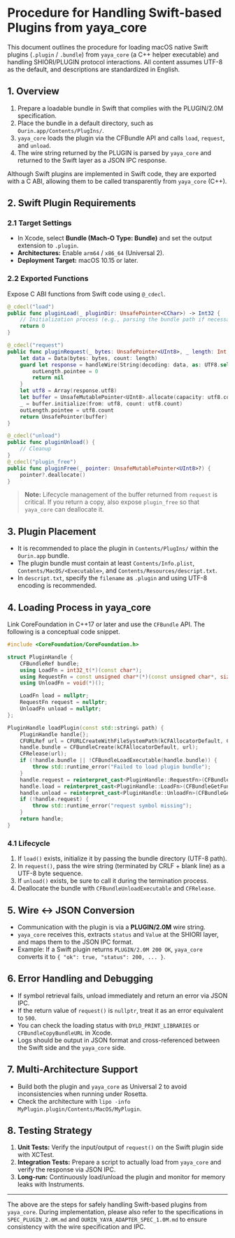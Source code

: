 # Procedure for Handling Swift-based Plugins from yaya_core

This document outlines the procedure for loading macOS native Swift plugins (`.plugin` / `.bundle`) from `yaya_core` (a C++ helper executable) and handling SHIORI/PLUGIN protocol interactions. All content assumes UTF-8 as the default, and descriptions are standardized in English.

## 1. Overview

1.  Prepare a loadable bundle in Swift that complies with the PLUGIN/2.0M specification.
2.  Place the bundle in a default directory, such as `Ourin.app/Contents/PlugIns/`.
3.  `yaya_core` loads the plugin via the CFBundle API and calls `load`, `request`, and `unload`.
4.  The wire string returned by the PLUGIN is parsed by `yaya_core` and returned to the Swift layer as a JSON IPC response.

Although Swift plugins are implemented in Swift code, they are exported with a C ABI, allowing them to be called transparently from `yaya_core` (C++).

## 2. Swift Plugin Requirements

### 2.1 Target Settings

-   In Xcode, select **Bundle (Mach-O Type: Bundle)** and set the output extension to `.plugin`.
-   **Architectures:** Enable `arm64` / `x86_64` (Universal 2).
-   **Deployment Target:** macOS 10.15 or later.

### 2.2 Exported Functions

Expose C ABI functions from Swift code using `@_cdecl`.

```swift
@_cdecl("load")
public func pluginLoad(_ pluginDir: UnsafePointer<CChar>) -> Int32 {
    // Initialization process (e.g., parsing the bundle path if necessary)
    return 0
}

@_cdecl("request")
public func pluginRequest(_ bytes: UnsafePointer<UInt8>, _ length: Int, _ outLength: UnsafeMutablePointer<Int>) -> UnsafePointer<UInt8>? {
    let data = Data(bytes: bytes, count: length)
    guard let response = handleWire(String(decoding: data, as: UTF8.self)) else {
        outLength.pointee = 0
        return nil
    }
    let utf8 = Array(response.utf8)
    let buffer = UnsafeMutablePointer<UInt8>.allocate(capacity: utf8.count)
    _ = buffer.initialize(from: utf8, count: utf8.count)
    outLength.pointee = utf8.count
    return UnsafePointer(buffer)
}

@_cdecl("unload")
public func pluginUnload() {
    // Cleanup
}
@_cdecl("plugin_free")
public func pluginFree(_ pointer: UnsafeMutablePointer<UInt8>?) {
    pointer?.deallocate()
}
```

> **Note:** Lifecycle management of the buffer returned from `request` is critical. If you return a copy, also expose `plugin_free` so that `yaya_core` can deallocate it.

## 3. Plugin Placement

-   It is recommended to place the plugin in `Contents/PlugIns/` within the `Ourin.app` bundle.
-   The plugin bundle must contain at least `Contents/Info.plist`, `Contents/MacOS/<Executable>`, and `Contents/Resources/descript.txt`.
-   In `descript.txt`, specify the `filename` as `.plugin` and using UTF-8 encoding is recommended.

## 4. Loading Process in yaya_core

Link CoreFoundation in C++17 or later and use the `CFBundle` API. The following is a conceptual code snippet.

```cpp
#include <CoreFoundation/CoreFoundation.h>

struct PluginHandle {
    CFBundleRef bundle;
    using LoadFn = int32_t(*)(const char*);
    using RequestFn = const unsigned char*(*)(const unsigned char*, size_t, size_t*);
    using UnloadFn = void(*)();

    LoadFn load = nullptr;
    RequestFn request = nullptr;
    UnloadFn unload = nullptr;
};

PluginHandle loadPlugin(const std::string& path) {
    PluginHandle handle{};
    CFURLRef url = CFURLCreateWithFileSystemPath(kCFAllocatorDefault, CFStringCreateWithCString(nullptr, path.c_str(), kCFStringEncodingUTF8), kCFURLPOSIXPathStyle, true);
    handle.bundle = CFBundleCreate(kCFAllocatorDefault, url);
    CFRelease(url);
    if (!handle.bundle || !CFBundleLoadExecutable(handle.bundle)) {
        throw std::runtime_error("Failed to load plugin bundle");
    }
    handle.request = reinterpret_cast<PluginHandle::RequestFn>(CFBundleGetFunctionPointerForName(handle.bundle, CFSTR("request")));
    handle.load = reinterpret_cast<PluginHandle::LoadFn>(CFBundleGetFunctionPointerForName(handle.bundle, CFSTR("load")));
    handle.unload = reinterpret_cast<PluginHandle::UnloadFn>(CFBundleGetFunctionPointerForName(handle.bundle, CFSTR("unload")));
    if (!handle.request) {
        throw std::runtime_error("request symbol missing");
    }
    return handle;
}
```

### 4.1 Lifecycle

1.  If `load()` exists, initialize it by passing the bundle directory (UTF-8 path).
2.  In `request()`, pass the wire string (terminated by CRLF + blank line) as a UTF-8 byte sequence.
3.  If `unload()` exists, be sure to call it during the termination process.
4.  Deallocate the bundle with `CFBundleUnloadExecutable` and `CFRelease`.

## 5. Wire ↔ JSON Conversion

-   Communication with the plugin is via a **PLUGIN/2.0M** wire string.
-   `yaya_core` receives this, extracts `status` and `Value` at the SHIORI layer, and maps them to the JSON IPC format.
-   Example: If a Swift plugin returns `PLUGIN/2.0M 200 OK`, `yaya_core` converts it to `{ "ok": true, "status": 200, ... }`.

## 6. Error Handling and Debugging

-   If symbol retrieval fails, unload immediately and return an error via JSON IPC.
-   If the return value of `request()` is `nullptr`, treat it as an error equivalent to `500`.
-   You can check the loading status with `DYLD_PRINT_LIBRARIES` or `CFBundleCopyBundleURL` in Xcode.
-   Logs should be output in JSON format and cross-referenced between the Swift side and the `yaya_core` side.

## 7. Multi-Architecture Support

-   Build both the plugin and `yaya_core` as Universal 2 to avoid inconsistencies when running under Rosetta.
-   Check the architecture with `lipo -info MyPlugin.plugin/Contents/MacOS/MyPlugin`.

## 8. Testing Strategy

1.  **Unit Tests:** Verify the input/output of `request()` on the Swift plugin side with XCTest.
2.  **Integration Tests:** Prepare a script to actually load from `yaya_core` and verify the response via JSON IPC.
3.  **Long-run:** Continuously load/unload the plugin and monitor for memory leaks with Instruments.

---

The above are the steps for safely handling Swift-based plugins from `yaya_core`. During implementation, please also refer to the specifications in `SPEC_PLUGIN_2.0M.md` and `OURIN_YAYA_ADAPTER_SPEC_1.0M.md` to ensure consistency with the wire specification and IPC.
